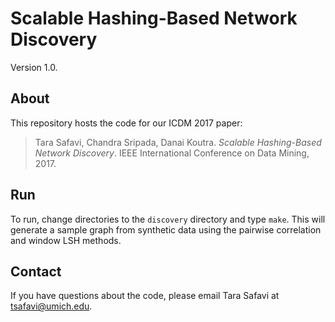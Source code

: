 # Scalable Hashing-Based Network Discovery
Version 1.0.

## About

This repository hosts the code for our ICDM 2017 paper:
> Tara Safavi, Chandra Sripada, Danai Koutra. _Scalable Hashing-Based Network Discovery_. IEEE International Conference on Data Mining, 2017.

## Run
To run, change directories to the ```discovery``` directory and type ```make```.
This will generate a sample graph from synthetic data using the pairwise correlation and window LSH methods.

## Contact
If you have questions about the code, please email Tara Safavi at tsafavi@umich.edu.


